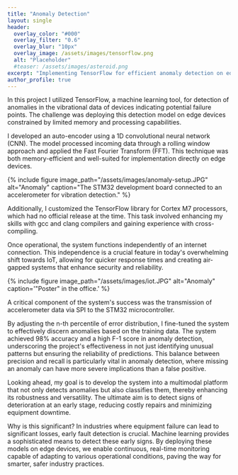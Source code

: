 ```yaml
---
title: "Anomaly Detection"
layout: single
header:
  overlay_color: "#000"
  overlay_filter: "0.6"
  overlay_blur: "10px"
  overlay_image: /assets/images/tensorflow.png
  alt: "Placeholder"
  #teaser: /assets/images/asteroid.png
excerpt: "Implementing TensorFlow for efficient anomaly detection on edge devices."
author_profile: true
---
```


In this project I utilized TensorFlow, a machine learning tool, for detection of anomalies in the vibrational data of devices indicating potential failure points. The challenge was deploying this detection model on edge devices constrained by limited memory and processing capabilities.

I developed an auto-encoder using a 1D convolutional neural network (CNN). The model processed incoming data through a rolling window approach and applied the Fast Fourier Transform (FFT). This technique was both memory-efficient and well-suited for implementation directly on edge devices.

{% include figure image_path="/assets/images/anomaly-setup.JPG" alt="Anomaly" caption="The STM32 development board connected to an accelerometer for vibration detection." %}

Additionally, I customized the TensorFlow library for Cortex M7 processors, which had no official release at the time. This task involved enhancing my skills with gcc and clang compilers and gaining experience with cross-compiling.

Once operational, the system functions independently of an internet connection. This independence is a crucial feature in today's overwhelming shift towards IoT, allowing for quicker response times and creating air-gapped systems that enhance security and reliability.

{% include figure image_path="/assets/images/iot.JPG" alt="Anomaly" caption='"Poster" in the office.' %}

A critical component of the system's success was the transmission of accelerometer data via SPI to the STM32 microcontroller. 

By adjusting the n-th percentile of error distribution, I fine-tuned the system to effectively discern anomalies based on the training data. The system achieved 98% accuracy and a high F-1 score in anomaly detection, underscoring the project's effectiveness in not just identifying unusual patterns but ensuring the reliability of predictions. This balance between precision and recall is particularly vital in anomaly detection, where missing an anomaly can have more severe implications than a false positive.

Looking ahead, my goal is to develop the system into a multimodal platform that not only detects anomalies but also classifies them, thereby enhancing its robustness and versatility. The ultimate aim is to detect signs of deterioration at an early stage, reducing costly repairs and minimizing equipment downtime.

Why is this significant? In industries where equipment failure can lead to significant losses, early fault detection is crucial. Machine learning provides a sophisticated means to detect these early signs. By deploying these models on edge devices, we enable continuous, real-time monitoring capable of adapting to various operational conditions, paving the way for smarter, safer industry practices.